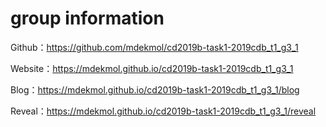 # group information

Github：https://github.com/mdekmol/cd2019b-task1-2019cdb_t1_g3_1

Website：https://mdekmol.github.io/cd2019b-task1-2019cdb_t1_g3_1

Blog：https://mdekmol.github.io/cd2019b-task1-2019cdb_t1_g3_1/blog

Reveal：https://mdekmol.github.io/cd2019b-task1-2019cdb_t1_g3_1/reveal
